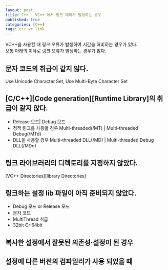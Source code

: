 ```yaml
---
layout: post
title: C++ - VC++ 에서 링크 에러가 발생하는 경우
published: true
categories: [C++]
tags: c++ vc link
---
```

VC++을 사용할 때 링크 오류가 발생하여 시간을 허비하는 경우가 있다.  
보통 아래의 이유로 링크 오류가 발생하는 경우가 많다.  
 
## 문자 코드의 취급이 같지 않다.
Use Unicode Character Set, Use Multi-Byte Character Set  
   
   
## [C/C++][Code generation][Runtime Library]의 취급이 같지 않다.
- Release 모드| Debug 모드
- 정적 링크를 사용할 경우 Multi-threaded(/MT) | Multi-threaded Debug(/MTd)
- DLL을 사용할 경우 Multi-threaded DLL(/MD) | Multi-threaded Debug DLL(/MDd)
   
   
## 링크 라이브러리의 디렉토리를 지정하지 않았다.
[VC++ Directories][library Directories]  
   
   
## 링크하는 설정 lib 파일이 아직 준비되지 않았다.
- Debug 모드 or Release 모드
- 문자 코드
- MultiThread 취급
- 32bit Or 64bit
 
## 복사한 설정에서 잘못된 의존성·설정이 된 경우
  
## 설정에 다른 버전의 컴파일러가 사용 되었을 때  
  